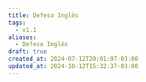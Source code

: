 ```yaml
---
title: Defesa Inglês
tags:
  - v1.1
aliases:
  - Defesa Inglês
draft: true
created_at: 2024-07-12T20:01:07-03:00
updated_at: 2024-10-12T15:32:37-03:00
---
```



